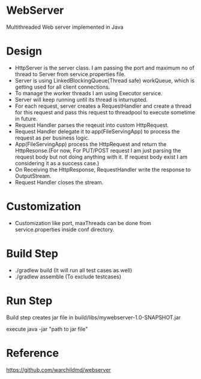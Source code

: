 # WebServer
Multithreaded Web server implemented in Java

# Design
- HttpServer is the server class. I am passing the port and maximum no of thread to Server from service.properties file.
- Server is using LinkedBlockingQueue(Thread safe) workQueue, which is getting used for all client connections.
- To manage the worker threads I am using Executor service.
- Server will keep running until its thread is inturrupted.
- For each request, server creates a RequestHandler and create a thread for this request and pass this request to threadpool to execute sometime in future.
- Request Handler parses the reqeust into custom HttpRequest.
- Request Handler delegate it to app(FileServingApp) to process the request as per business logic.
- App(FileServingApp)  process the HttpRequest and return the HttpResonse.(For now, For PUT/POST request I am just parsing the request body but not doing anything with it. If request body exist I am considering it as a success case.)
- On Receiving the HttpResponse, RequestHandler write the response to OutputStream.
- Request Handler closes the stream.

# Customization
- Customization like port, maxThreads can be done from service.properties inside conf directory.

# Build Step
- ./gradlew build (It will run all test cases as well)
- ./gradlew assemble (To exclude testcases)

# Run Step

Build step creates jar file in build/libs/mywebserver-1.0-SNAPSHOT.jar

execute java -jar "path to jar file"

# Reference
https://github.com/warchildmd/webserver


